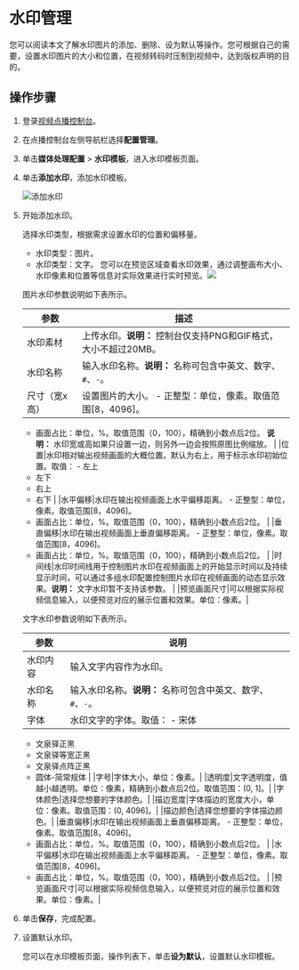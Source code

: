 # 水印管理

您可以阅读本文了解水印图片的添加、删除、设为默认等操作。您可根据自己的需要，设置水印图片的大小和位置，在视频转码时压制到视频中，达到版权声明的目的。

## 操作步骤

1.  登录[视频点播控制台](https://vod.console.aliyun.com/)。

2.  在点播控制台左侧导航栏选择**配置管理**。

3.  单击**媒体处理配置** \> **水印模板**，进入水印模板页面。

4.  单击**添加水印**，添加水印模板。

    ![添加水印](https://static-aliyun-doc.oss-accelerate.aliyuncs.com/assets/img/zh-CN/4061276061/p178966.png)

5.  开始添加水印。

    选择水印类型，根据需求设置水印的位置和偏移量。

    -   水印类型：图片。
    -   水印类型：文字。
    您可以在预览区域查看水印效果，通过调整画布大小、水印像素和位置等信息对实际效果进行实时预览。![](https://static-aliyun-doc.oss-accelerate.aliyuncs.com/assets/img/zh-CN/8499006061/p172497.png)

    图片水印参数说明如下表所示。

    |参数|描述|
    |--|--|
    |水印素材|上传水印。**说明：** 控制台仅支持PNG和GIF格式，大小不超过20MB。 |
    |水印名称|输入水印名称。**说明：** 名称可包含中英文、数字、`#`、`-`。 |
    |尺寸（宽x高）|设置图片的大小。    -   正整型：单位，像素。取值范围\[8，4096\]。
    -   画面占比：单位，%。取值范围（0，100），精确到小数点后2位。
**说明：** 水印宽或高如果只设置一边，则另外一边会按照原图比例缩放。 |
    |位置|水印相对输出视频画面的大概位置。默认为右上，用于标示水印初始位置。取值：    -   左上
    -   左下
    -   右上
    -   右下 |
    |水平偏移|水印在输出视频画面上水平偏移距离。    -   正整型：单位，像素。取值范围\[8，4096\]。
    -   画面占比：单位，%。取值范围（0，100），精确到小数点后2位。 |
    |垂直偏移|水印在输出视频画面上垂直偏移距离。    -   正整型：单位，像素。取值范围\[8，4096\]。
    -   画面占比：单位，%。取值范围（0，100），精确到小数点后2位。 |
    |时间线|水印时间线用于控制图片水印在视频画面上的开始显示时间以及持续显示时间，可以通过多组水印配置控制图片水印在视频画面的动态显示效果。**说明：** 文字水印暂不支持该参数。 |
    |预览画面尺寸|可以根据实际视频信息输入，以便预览对应的展示位置和效果。单位：像素。|

    文字水印参数说明如下表所示。

    |参数|说明|
    |--|--|
    |水印内容|输入文字内容作为水印。|
    |水印名称|输入水印名称。**说明：** 名称可包含中英文、数字、`#`、`-`。 |
    |字体|水印文字的字体。取值：    -   宋体
    -   文泉驿正黑
    -   文泉驿等宽正黑
    -   文泉驿点阵正黑
    -   圆体-简常规体 |
    |字号|字体大小，单位：像素。|
    |透明度|文字透明度，值越小越透明。单位：像素，精确到小数点后2位。取值范围：\(0, 1\]。|
    |字体颜色|选择您想要的字体颜色。|
    |描边宽度|字体描边的宽度大小，单位：像素。取值范围：\(0, 4096\]。|
    |描边颜色|选择您想要的字体描边颜色。|
    |垂直偏移|水印在输出视频画面上垂直偏移距离。    -   正整型：单位，像素。取值范围\[8，4096\]。
    -   画面占比：单位，%。取值范围（0，100），精确到小数点后2位。 |
    |水平偏移|水印在输出视频画面上水平偏移距离。    -   正整型：单位，像素。取值范围\[8，4096\]。
    -   画面占比：单位，%。取值范围（0，100），精确到小数点后2位。 |
    |预览画面尺寸|可以根据实际视频信息输入，以便预览对应的展示位置和效果。单位：像素。|

6.  单击**保存**，完成配置。

7.  设置默认水印。

    您可以在水印模板页面，操作列表下，单击**设为默认**，设置默认水印模板。


